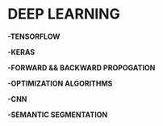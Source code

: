 <h1><strong> DEEP LEARNING </strong></h1>
<p><strong>-TENSORFLOW </strong></p>
<p><strong>-KERAS </strong></p>
<p><strong>-FORWARD && BACKWARD PROPOGATION </strong></p>
<p><strong>-OPTIMIZATION ALGORITHMS </strong></p>
<p><strong>-CNN </strong></p>
<p><strong>-SEMANTIC SEGMENTATION </strong></p>
